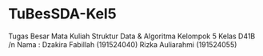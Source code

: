 # TuBesSDA-Kel5
Tugas Besar Mata Kuliah Struktur Data &amp; Algoritma Kelompok 5 Kelas D41B /n
Nama : Dzakira Fabillah (191524040)
       Rizka Auliarahmi (191524055)
